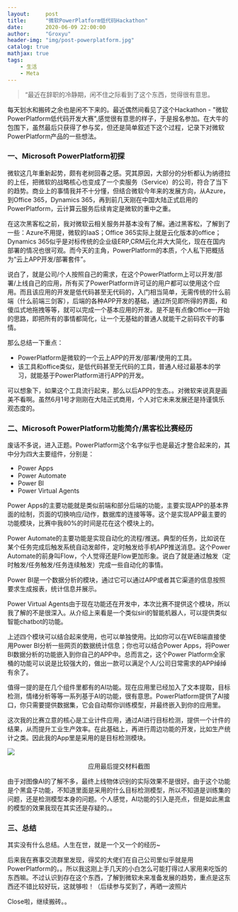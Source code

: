 ```yaml
---
layout:     post
title:      "微软PowerPlatform低代码Hackathon"
date:       2020-06-09 22:00:00
author:     "Groxyu"
header-img: "img/post-powerplatform.jpg"
catalog: true
mathjax: true
tags:
    - 生活
    - Meta
---
```


> “最近在辞职的冷静期，闲不住之际看到了这个东西，觉得很有意思。

每天划水和搬砖之余也是闲不下来的。最近偶然间看见了这个Hackathon - "微软PowerPlatform低代码开发大赛",感觉很有意思的样子，于是报名参加。在大牛的包围下，虽然最后只获得了参与奖，但还是简单叙述下这个过程，记录下对微软PowerPlatform产品的一些想法。

### 一、Microsoft PowerPlatform初探
微软这几年重新起势，颇有老树回春之感。究其原因，大部分的分析都认为纳德拉的上任，把微软的战略核心也变成了一个卖服务（Service）的公司，符合了当下的趋势。商业上的事情我并不十分懂，但结合微软今年来的发展方向，从Azure，到Office 365，Dynamics 365，再到前几天刚在中国大陆正式启用的PowerPlatform，云计算云服务后续肯定是微软的重中之重。

在这次黑客松之前，我对微软云相关服务并基本没有了解。通过黑客松，了解到了一些：Azure不用提，微软的IaaS；Office 365实际上就是云化版本的office；Dynamics 365似乎是对标传统的企业级ERP,CRM云化并大大简化，现在在国内部署的情况也很可观。而今天的主角，PowerPlatform的本质，个人私下把概括为“云上APP开发/部署套件”。

说白了，就是公司/个人按照自己的需求，在这个PowerPlatform上可以开发/部署/上线自己的应用，所有买了PowerPlatform许可证的用户都可以使用这个应用。而且该应用的开发是低代码甚至无代码的，入门相当简单，无需传统的什么前端（什么前端三剑客），后端的各种APP开发的基础，通过所见即所得的界面，和傻瓜式地拖拽等等，就可以完成一个基本应用的开发。是不是有点像Office一开始的思路，即把所有的事情都简化，让一个无基础的普通人就能干之前码农干的事情。

那么总结一下重点：
* PowerPlatform是微软的一个云上APP的开发/部署/使用的工具。
* 该工具和office类似，是低代码甚至无代码的工具，普通人经过最基本的学习，就能基于PowerPlatform进行APP的开发。

可以想象下，如果这个工具流行起来，那么以后APP的生态。。对微软来说真是画美不看啊。虽然6月1号才刚刚在大陆正式商用，个人对它未来发展还是持谨慎乐观态度的。

### 二、Microsoft PowerPlatform功能简介/黑客松比赛经历
废话不多说，进入正题。PowerPlatform这个名字似乎也是最近才整合起来的，其中分为四大主要组件，分别是：

* Power Apps
* Power Automate
* Power BI
* Power Virtual Agents

Power Apps的主要功能就是类似前端和部分后端的功能，主要实现APP的基本界面的绘制，页面的切换响应/动作，数据库的连接等等。这个是实现APP最主要的功能模块，比赛中我80%的时间是花在这个模块上的。

Power Automate的主要功能是实现自动化的流程/推送。典型的任务，比如说在某个任务完成后触发系统自动发邮件，定时触发给手机APP推送消息。这个Power Automate的前身叫Flow，个人觉得还是Flow更加形象。说白了就是通过触发（定时触发/任务触发/任务连续触发）完成一些自动化的事情。

Power BI是一个数据分析的模块，通过它可以通过APP或者其它渠道的信息按照要求生成报表，统计信息并展示。

Power Virtual Agents由于现在功能还在开发中，本次比赛不提供这个模块，所以我了解的不是很深入。从介绍上来看是一个类似siri的智能机器人，可以提供类似智能chatbot的功能。

上述四个模块可以结合起来使用，也可以单独使用。比如你可以在WEB端直接使用Power BI分析一些网页的数据统计信息；你也可以结合Power Apps，将Power BI数据分析的功能嵌入到你自己的APP中。总而言之，这个Power Platform全家桶的功能可以说是比较强大的，做出一款可以满足个人/公司日常需求的APP绰绰有余了。

值得一提的是在几个组件里都有的AI功能。现在应用里已经加入了文本提取，目标检测，情绪分析等等一系列基于AI的功能，很有意思。PowerPlatform提供了AI接口，你只需要提供数据集，它会自动帮你训练模型，并最终嵌入到你的应用里。

这次我的比赛立意的核心是工业计件应用，通过AI进行目标检测，提供一个计件的结果，从而提升工业生产效率。在此基础上，再进行周边功能的开发，比如生产统计之类。因此我的App里是采用的是目标检测模块。

![](https://s1.ax1x.com/2020/06/09/t50A3t.png)
<center>
应用最后提交材料截图
</center>


由于对图像AI的了解不多，最终上线物体识别的实际效果不是很好。由于这个功能是个黑盒子功能，不知道里面是采用的什么目标检测模型，所以不知道是训练集的问题，还是检测模型本身的问题。个人感觉，AI功能的引入是亮点，但是如此黑盒的模型的效果我现在其实还是存疑的。。

### 三、总结
其实没有什么总结。人生在世，就是一个又一个的经历~

后来我在赛事交流群里发现，得奖的大佬们在自己公司里似乎就是用PowerPlatform的。。所以我这刚上手几天的小白怎么可能打得过人家用来吃饭的东西嘛。不过认识到存在这个东西，了解到微软未来准备发展的趋势，重点是这东西还不错比较好玩，这就够啦！（后续参与奖到了，再晒一波照片

Close啦，继续搬砖。。
